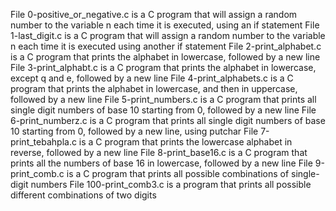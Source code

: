 File 0-positive_or_negative.c is a C program that will assign a random number to the variable n each time it is executed, using an if statement
File 1-last_digit.c is a C program that will assign a random number to the variable n each time it is executed using another if statement
File 2-print_alphabet.c is a C program that prints the alphabet in lowercase, followed by a new line
File 3-print_alphabt.c is a C program that prints the alphabet in lowercase, except q and e, followed by a new line
File 4-print_alphabets.c is a C program that prints the alphabet in lowercase, and then in uppercase, followed by a new line
File 5-print_numbers.c is a C program that prints all single digit numbers of base 10 starting from 0, followed by a new line
File 6-print_numberz.c is a C program that prints all single digit numbers of base 10 starting from 0, followed by a new line, using putchar
File 7-print_tebahpla.c is a C program that prints the lowercase alphabet in reverse, followed by a new line
File 8-print_base16.c is a C program that prints all the numbers of base 16 in lowercase, followed by a new line
File 9-print_comb.c is a C program that prints all possible combinations of single-digit numbers
File 100-print_comb3.c is a program that prints all possible different combinations of two digits
